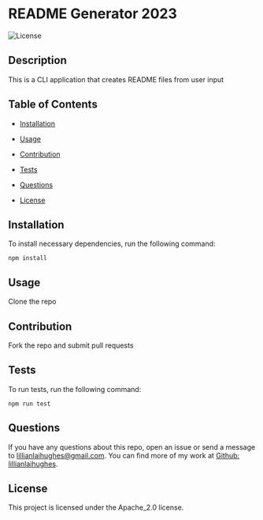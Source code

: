 # README Generator 2023
![License](https://img.shields.io/badge/license-Apache_2.0-blue.svg)

## Description
This is a CLI application that creates README files from user input

## Table of Contents
* [Installation](#installation)

* [Usage](#usage)

* [Contribution](#contribution)

* [Tests](#tests)

* [Questions](#questions)

* [License](#license)


## Installation
To install necessary dependencies, run the following command:
``` 
npm install
```

## Usage
Clone the repo

## Contribution
Fork the repo and submit pull requests

## Tests
To run tests, run the following command:
``` 
npm run test
```

## Questions
If you have any questions about this repo, open an issue or send a message to lillianlaihughes@gmail.com. You can find more of my work at [Github: lillianlaihughes](https://github.com/lillianlaihughes/).


 ## License 
    
This project is licensed under the Apache_2.0 license.
 
